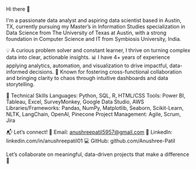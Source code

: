 Hi there 👋

I'm a passionate data analyst and aspiring data scientist based in Austin, TX, currently pursuing my Master’s in Information Studies specialization in Data Science from The University of Texas at Austin, with a strong foundation in Computer Science and IT from Symbiosis University, India.

💡 A curious problem solver and constant learner, I thrive on turning complex data into clear, actionable insights.
📊 I have 4+ years of experience applying analytics, automation, and visualization to drive impactful, data-informed decisions.
🤝 Known for fostering cross-functional collaboration and bringing clarity to chaos through intuitive dashboards and data storytelling.

🔧 Technical Skills
Languages: Python, SQL, R, HTML/CSS
Tools: Power BI, Tableau, Excel, SurveyMonkey, Google Data Studio, AWS
Libraries/Frameworks: Pandas, NumPy, Matplotlib, Seaborn, Scikit-Learn, NLTK, LangChain, OpenAI, Pinecone
Project Management: Agile, Scrum, Jira

📬 Let’s connect!
📧 Email: anushreepatil5957@gmail.com
💼 LinkedIn: linkedin.com/in/anushreepatil01
💻 GitHub: github.com/Anushree-Patil

Let’s collaborate on meaningful, data-driven projects that make a difference 🚀
